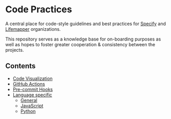 # Code Practices

A central place for code-style guidelines and best practices for
[Specify](http://github.com/specify/) and
[Lifemapper](https://github.com/lifemapper/) organizations.

This repository serves as a knowledge base for on-boarding purposes as
well as hopes to foster greater cooperation & consistency between the
projects.

## Contents

- [Code Visualization](./visualization)
- [GitHub Actions](./github-actions)
- [Pre-commit Hooks](./pre-commit-hooks.md)
- [Language specific](./language)
    - [General](./language/README.md)
    - [JavaScript](./language/javascript)
    - [Python](./language/python)